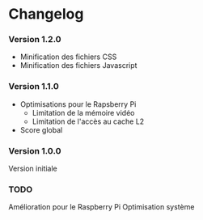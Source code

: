 # Changelog

### Version 1.2.0
* Minification des fichiers CSS
* Minification des fichiers Javascript

### Version 1.1.0
* Optimisations pour le Rapsberry Pi
  * Limitation de la mémoire vidéo
  * Limitation de l'accès au cache L2
* Score global

### Version 1.0.0
Version initiale

### TODO
Amélioration pour le Raspberry Pi
Optimisation système
